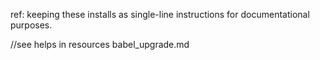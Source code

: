 <!--todo :::::::::::::::::::::::::::::::::::::::::::::::::  -->
<!--  -->
<!--*               Webelistics_webe          -->

<!--!  2022_01_029      21:45:00     January 9, 2022  -->
<!--  -->
<!--  -->

<!--* AGENDA:  -->
<!--*   1.  Webelistics main website/eCommerce  -->
<!--*   2.  Organize/Create Folders System  -->
<!--*   3.  Create File System -->
<!--*   4.  Create Server & Node configuration  -->
<!--*   5.  Build and install Components  -->
<!--*   6.  Research & implement eCommerce/Framework  -->
<!--*   7.  COM w/Trello/Site_Checklists  -->
<!--*   8.  Research HOOT characteristics  -->
<!--*   9.  Install Gulp & Implement JEST TDD & Testing  -->
<!--*   10. Maintain an "IN_PROGRESS" 'Lighthouse Report' -->

<!--todo ::::::::::::::::::::::::::::::::::::::::::::::::  -->

ref: keeping these installs as single-line instructions for documentational purposes.

<!--?  NPM  INSTALLS  -->
<!--?   1. npm init  -->
<!--?   2. npm install --global gulp-cli  -->
<!--?   3. npm install --save-dev gulp   -->
<!--?   4. npm i express  -->
<!--?   5. npm i @babel/core @babel/preset-env babel-jest @babel/register @babel/cli  -->
<!--? npm install babel-core@7.0.0-bridge.0 --save-dev  -->
<!--? @babel/node  --> //see helps in resources babel_upgrade.md

<!--?   6. npm i jest  -->
<!--?   7. npm i open  -->
<!--?   8. npm install nodemon --save-dev  -->
<!--?   9. npm install serve-favicon --save  -->
<!--?   10. npm install path  -->
<!--?   11. npm i date-fns  -->
<!--?   12. npm i uuid  -->
<!--?   13. npm i mongoose --save  -->
<!--?   14. npm i express-handlebars  -->
<!--?   16. npm i morgan -D  -->
<!--?   17. npm i cors  -->
<!--?   18. npm i dotenv  -->
<!--?   19. npm i body-parser  -->
<!--?   20. npm i prettier -g  -->
<!--?   21. npm install -g eslint  -->
<!--?   22. npm i -g eslint-config-prettier  -->
<!--?   23. npm install --save-dev eslint-plugin-html  -->
<!--?   24. npm install gulp-jest jest  -->

<!--! npm rm --global gulp  -->

<!--! FYI -- Gulp-Babel-Jest-ES6_Modules -- FYI  -->
<!--! We don't support node's mjs implementation because it requires a complete re-architecture of the project. We are looking into it, but I wouldn't expect it to arrive soon.As for using esm, the last line tells you how to fix it. remove "type": "module" from C:\Node\package.json   -->

<!--! Error [ERR_REQUIRE_ESM]: Must use import to load ES Module: /path/to/node_modules/gulp-imagemin/index.js require() of ES modules is not supported. require() of /path/to/node_modules/gulp-imagemin/index.js from /path/to/node_modules/gulp-load-plugins/index.js is an ES module file as it is a .js file whose nearest parent package.json contains "type": module" which defines all .js files in that package scope as ES odules. Instead rename /path/to/node_modules/gulp-imagemin/index.js to end in .cjs, change the requiring code to use import(), or remove "type": "module" from /path/to/node_modules/gulp-imagemin/package.json.  -->
